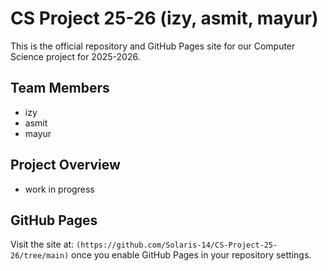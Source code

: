 # CS Project 25-26 (izy, asmit, mayur)

This is the official repository and GitHub Pages site for our Computer Science project for 2025-2026.

## Team Members
- izy
- asmit
- mayur

## Project Overview
- work in progress

## GitHub Pages
Visit the site at: `(https://github.com/Solaris-14/CS-Project-25-26/tree/main)` once you enable GitHub Pages in your repository settings.
